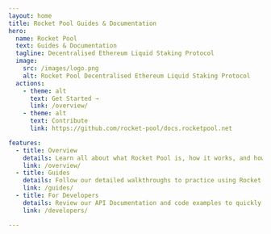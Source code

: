 ```yaml
---
layout: home
title: Rocket Pool Guides & Documentation
hero:
  name: Rocket Pool
  text: Guides & Documentation
  tagline: Decentralised Ethereum Liquid Staking Protocol
  image:
    src: /images/logo.png
    alt: Rocket Pool Decentralised Ethereum Liquid Staking Protocol
  actions:
    - theme: alt
      text: Get Started →
      link: /overview/
    - theme: alt
      text: Contribute
      link: https://github.com/rocket-pool/docs.rocketpool.net

features:
  - title: Overview
    details: Learn all about what Rocket Pool is, how it works, and how to use it with an easy-to-read series of articles.
    link: /overview/
  - title: Guides
    details: Follow our detailed walkthroughs to practice using Rocket Pool on the Holesky test network, from staking ETH to running a node.
    link: /guides/
  - title: For Developers
    details: Review our API Documentation and code examples to quickly integrate your application with our protocol.
    link: /developers/

---
```

